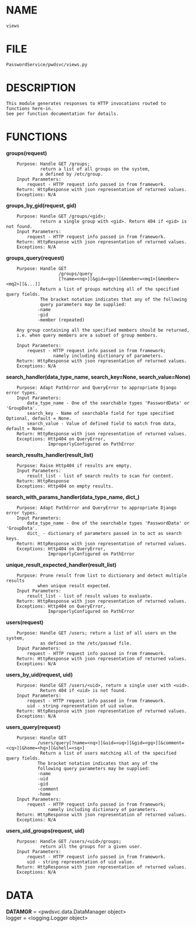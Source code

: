 # NAME

    views

# FILE

    PasswordService/pwdsvc/views.py  

# DESCRIPTION

    This module generates responses to HTTP invocations routed to functions here-in.  
    See per function documentation for details.

# FUNCTIONS

   **groups(request)**  
   
        Purpose: Handle GET /groups;  
                 return a list of all groups on the system,  
                 a defined by /etc/group.  
        Input Parameters:  
            request - HTTP request info passed in from framework.  
        Return: HttpResponse with json representation of returned values.  
        Exceptions: N/A  
    
   **groups_by_gid(request, gid)**  
   
        Purpose: Handle GET /groups/<gid>;  
                 return a single group with <gid>. Return 404 if <gid> is not found.  
        Input Parameters:  
            request - HTTP request info passed in from framework.  
        Return: HttpResponse with json representation of returned values.  
        Exceptions: N/A  
    
   **groups_query(request)**  
   
        Purpose: Handle GET  
                        /groups/query  
                        [?name=<nq>][&gid=<gq>][&member=<mq1>[&member=<mq2>][&...]]  
                 Return a list of groups matching all of the specified query fields.  
                 The bracket notation indicates that any of the following  
                 query parameters may be supplied:  
                -name  
                -gid  
                -member (repeated)  
        
        Any group containing all the specified members should be returned,  
        i.e. when query members are a subset of group members.  
        
        Input Parameters:  
            request - HTTP request info passed in from framework;  
                      namely including dictionary of parameters.  
        Return: HttpResponse with json representation of returned values.  
        Exceptions: N/A  
    
  **search_handler(data_type_name, search_key=None, search_value=None)**
  
        Purpose: Adapt PathError and QueryError to appropriate Django error types.  
        Input Parameters:  
            data_type_name - One of the searchable types 'PasswordData' or 'GroupData'.  
            search_key - Name of searchable field for type specified Optional, default = None.  
            search_value - Value of defined field to match from data, default = None.  
        Return: HttpResponse with json representation of returned values.  
        Exceptions: Http404 on QueryError,  
                    ImproperlyConfigured on PathError  
    
  **search_results_handler(result_list)**
  
        Purpose: Raise Http404 if results are empty.  
        Input Parameters:  
            result_list - list of search reults to scan for content.  
        Return: HttpResponse  
        Exceptions: Http404 on empty results.  
    
  **search_with_params_handler(data_type_name, dict_)**  
  
        Purpose: Adapt PathError and QueryError to appropriate Django error types.  
        Input Parameters:  
            data_type_name - One of the searchable types 'PasswordData' or 'GroupData'.  
            dict_ - dictionary of parameters passed in to act as search keys.  
        Return: HttpResponse with json representation of returned values.  
        Exceptions: Http404 on QueryError,  
                    ImproperlyConfigured on PathError  
    
  **unique_result_expected_handler(result_list)**  
  
        Purpose: Prune result from list to dictionary and detect multiple results  
                when unique result expected.  
        Input Parameters:  
            result_list - list of result values to evaluate.  
        Return: HttpResponse with json representation of returned values.  
        Exceptions: Http404 on QueryError,  
                    ImproperlyConfigured on PathError  
    
  **users(request)**  
  
        Purpose: Handle GET /users; return a list of all users on the system,  
                 as defined in the /etc/passwd file.  
        Input Parameters:  
            request - HTTP request info passed in from framework.  
        Return: HttpResponse with json representation of returned values.  
        Exceptions: N/A  
    
  **users_by_uid(request, uid)**  
  
        Purpose: Handle GET /users/<uid>, return a single user with <uid>.  
                 Return 404 if <uid> is not found.  
        Input Parameters:  
            request - HTTP request info passed in from framework.  
            uid - string representation of uid value.  
        Return: HttpResponse with json representation of returned values.  
        Exceptions: N/A  
    
  **users_query(request)**
  
        Purpose: Handle GET  
                /users/query[?name=<nq>][&uid=<uq>][&gid=<gq>][&comment=<cq>][&home=<hq>][&shell=<sq>]  
                 Return a list of users matching all of the specified query fields.  
                The bracket notation indicates that any of the  
                following query parameters may be supplied:  
                -name  
                -uid  
                -gid  
                -comment  
                -home  
        Input Parameters:  
            request - HTTP request info passed in from framework;  
                    namely including dictionary of parameters.  
        Return: HttpResponse with json representation of returned values.  
        Exceptions: N/A  
    
  **users_uid_groups(request, uid)**  
  
        Purpose: Handle GET /users/<uid>/groups;  
                 return all the groups for a given user.  
        Input Parameters:  
            request - HTTP request info passed in from framework.  
            uid - string representation of uid value.  
        Return: HttpResponse with json representation of returned values.  
        Exceptions: N/A  

# DATA  
  
  **DATAMGR** = <pwdsvc.data.DataManager object>  
      logger = <logging.Logger object>  


